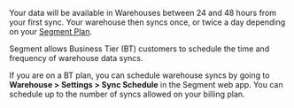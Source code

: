 Your data will be available in Warehouses between 24 and 48 hours from your first sync. Your warehouse then syncs once, or twice a day depending on your [Segment Plan](segment.com/pricing).

Segment allows Business Tier (BT) customers to schedule the time and frequency of warehouse data syncs.

If you are on a BT plan, you can schedule warehouse syncs by going to **Warehouse > Settings > Sync Schedule** in the Segment web app. You can schedule up to the number of syncs allowed on your billing plan.

